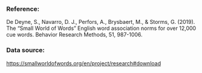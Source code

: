 ### Reference:

De Deyne, S., Navarro, D. J., Perfors, A., Brysbaert, M., & Storms, G. (2019). The “Small World of Words” English word association norms for over 12,000 cue words. Behavior Research Methods, 51, 987-1006.

### Data source:

https://smallworldofwords.org/en/project/research#download
